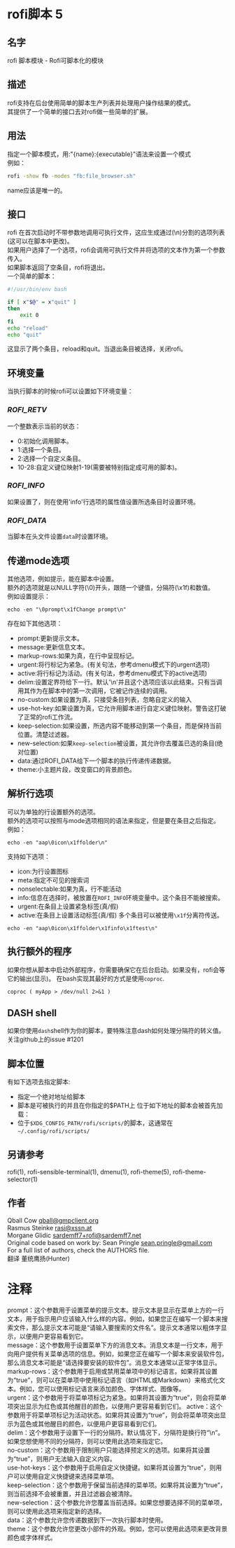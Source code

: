 # rofi脚本 5
## 名字
rofi 脚本模块 - Rofi可脚本化的模块  
## 描述
rofi支持在后台使用简单的脚本生产列表并处理用户操作结果的模式。  
其提供了一个简单的接口去对rofi做一些简单的扩展。  
## 用法
指定一个脚本模式，用:"{name}:{executable}"语法来设置一个模式  
例如：  
``` bash shell
rofi -show fb -modes "fb:file_browser.sh"
```  
name应该是唯一的。
## 接口
rofi 在首次启动时不带参数地调用可执行文件，这应生成通过(\n)分割的选项列表(这可以在脚本中更改)。  
如果用户选择了一个选项，rofi会调用可执行文件并将选项的文本作为第一个参数传入。  
如果脚本返回了空条目，rofi将退出。  
一个简单的脚本：
``` bash shell
#!/usr/bin/env bash

if [ x"$@" = x"quit" ]
then
    exit 0
fi
echo "reload"
echo "quit"
```  
这显示了两个条目，reload和quit。当退出条目被选择，关闭rofi。  
## 环境变量
当执行脚本的时候rofi可以设置如下环境变量：  
### *ROFI_RETV*
一个整数表示当前的状态：  
* 0:初始化调用脚本。
* 1:选择一个条目。
* 2:选择一个自定义条目。
* 10-28:自定义键位映射1-19(需要被特别指定成可用的脚本)。
### *ROFI_INFO*
如果设置了，则在使用'info'行选项的属性值设置所选条目时设置环境。  
### *ROFI_DATA*
当脚本在头文件设置`data`时设置环境。  
## 传递mode选项
其他选项，例如提示，能在脚本中设置。  
额外的选项就是以NULL字符(\0)开头，跟随一个键值，分隔符(\x1f)和数值。  
例如设置提示：
```
echo -en "\0prompt\x1fChange prompt\n"
```  
存在如下其他选项：
* prompt:更新提示文本。
* message:更新信息文本。
* markup-rows:如果为真，在行中呈现标记。
* urgent:将行标记为紧急。(有关句法，参考dmenu模式下的urgent选项)
* active:将行标记为活动。(有关句法，参考dmenu模式下的active选项)
* delim:设置定界符给下一行。默认'\n'并且这个选项应该以此结束。只有当调用其作为在脚本中的第一次调用，它被记作连续的调用。
* no-custom:如果设置为真，只接受条目列表，忽略自定义的输入
* use-hot-key:如果设置为真，它允许用脚本进行自定义键位映射。警告这打破了正常的rofi工作流。
* keep-selection:如果设置，所选内容不能移动到第一个条目，而是保持当前位置。清楚过滤器。
* new-selection:如果`keep-selection`被设置，其允许你去覆盖已选的条目(绝对位置)
* data:通过ROFI_DATA给下一个脚本的执行传递传递数据。
* theme:小主题片段，改变窗口的背景颜色。  

## 解析行选项
可以为单独的行设置额外的选项。  
额外的选项可以按照与mode选项相同的语法来指定，但是要在条目之后指定。  
例如：
```
echo -en "aap\0icon\x1ffolder\n"
```  
支持如下选项：
* icon:为行设置图标
* meta:指定不可见的搜索词
* nonselectable:如果为真，行不能活动
* info:信息在选择时，被放置在`ROFI_INFO`环境变量中。这个条目不能被搜索。
* urgent:在条目上设置紧急标签(真/假)
* active:在条目上设置活动标签(真/假)
多个条目可以被使用`\x1f`分离符传送。
```
echo -en "aap\0icon\x1ffolder\x1finfo\x1ftest\n"
```  
## 执行额外的程序
如果你想从脚本中启动外部程序，你需要确保它在后台启动。如果没有，rofi会等它的输出(显示)。
在bash实现其最好的方式是使用`coproc`.
```
coproc ( myApp > /dev/null 2>&1 )
```  
## DASH shell
如果你使用`dash`shell作为你的脚本，要特殊注意dash如何处理分隔符的转义值。关注github上的issue #1201
## 脚本位置
有如下选项去指定脚本:
* 指定一个绝对地址给脚本
* 脚本是可被执行的并且在你指定的$PATH上
位于如下地址的脚本会被首先加载：
* 位于`$XDG_CONFIG_PATH/rofi/scripts/`的脚本，这通常在`~/.config/rofi/scripts/`
## 另请参考
rofi(1), rofi-sensible-terminal(1), dmenu(1), rofi-theme(5), rofi-theme-selector(1)  
## 作者
Qball Cow qball@gmpclient.org  
Rasmus Steinke rasi@xssn.at  
Morgane Glidic sardemff7+rofi@sardemff7.net  
Original code based on work by: Sean Pringle sean.pringle@gmail.com    
For a full list of authors, check the AUTHORS file.  
翻译 董统鹰扬(Hunter)

# 注释 
prompt：这个参数用于设置菜单的提示文本。提示文本是显示在菜单上方的一行文本，用于指示用户应该输入什么样的内容。例如，如果您正在编写一个脚本来搜索文件，那么提示文本可能是“请输入要搜索的文件名”。提示文本通常以粗体字显示，以便用户更容易看到它。  
message：这个参数用于设置菜单下方的消息文本。消息文本是一行文本，用于向用户提供有关菜单选项的信息。例如，如果您正在编写一个脚本来安装软件包，那么消息文本可能是“请选择要安装的软件包”。消息文本通常以正常字体显示。  
markup-rows：这个参数用于启用或禁用菜单项中的标记语言。如果将其设置为“true”，则可以在菜单项中使用标记语言（如HTML或Markdown）来格式化文本。例如，您可以使用标记语言来添加颜色、字体样式、图像等。  
urgent：这个参数用于将菜单项标记为紧急。如果将其设置为“true”，则会将菜单项突出显示为红色或其他醒目的颜色，以便用户更容易看到它们。
active：这个参数用于将菜单项标记为活动状态。如果将其设置为“true”，则会将菜单项突出显示为蓝色或其他醒目的颜色，以便用户更容易看到它们。  
delim：这个参数用于设置下一行的分隔符。默认情况下，分隔符是换行符“\n”。如果您想使用不同的分隔符，则可以使用此选项来指定它。  
no-custom：这个参数用于限制用户只能选择预定义的选项。如果将其设置为“true”，则用户无法输入自定义内容。  
use-hot-keys：这个参数用于启用自定义快捷键。如果将其设置为“true”，则用户可以使用自定义快捷键来选择菜单项。  
keep-selection：这个参数用于保留当前选择的菜单项。如果将其设置为“true”，则当前选择不会被重置，并且过滤器会被清除。  
new-selection：这个参数允许您覆盖当前选择。如果您想要选择不同的菜单项，则可以使用此选项来指定新的选择。  
data：这个参数允许您传递数据到下一次执行脚本时使用。  
theme：这个参数允许您更改小部件的外观。例如，您可以使用此选项来更改背景颜色或字体样式。
